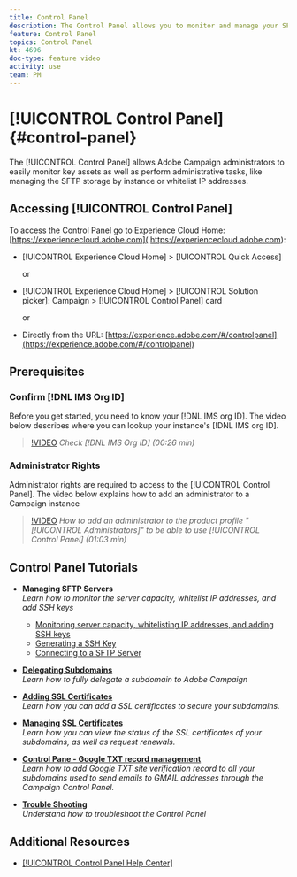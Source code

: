 ```yaml
---
title: Control Panel
description: The Control Panel allows you to monitor and manage your SFTP storage by instance and whitelist IP addresses.
feature: Control Panel
topics: Control Panel
kt: 4696
doc-type: feature video
activity: use
team: PM
---
```


# [!UICONTROL Control Panel] {#control-panel}

The [!UICONTROL Control Panel] allows Adobe Campaign administrators to easily monitor key assets as well as perform administrative tasks, like managing the SFTP storage by instance or whitelist IP addresses.

## Accessing [!UICONTROL Control Panel]

To access the Control Panel go to Experience Cloud Home: [https://experiencecloud.adobe.com]( https://experiencecloud.adobe.com):

* [!UICONTROL Experience Cloud Home] > [!UICONTROL Quick Access]
  
  or
* [!UICONTROL Experience Cloud Home]  > [!UICONTROL Solution picker]: Campaign > [!UICONTROL Control Panel] card
  
  or

* Directly from the URL: [https://experience.adobe.com/#/controlpanel](https://experience.adobe.com/#/controlpanel)

## Prerequisites

### Confirm [!DNL IMS Org ID]

Before you get started, you need to know your [!DNL IMS org ID]. The video below describes where you can lookup your instance's [!DNL IMS org ID].

>[!VIDEO](https://video.tv.adobe.com/v/27183?quality=12)
*Check [!DNL IMS Org ID] (00:26 min)*

### Administrator Rights

Administrator rights are required to access to the [!UICONTROL Control Panel].
The video below explains how to add an administrator to a Campaign instance

>[!VIDEO](https://video.tv.adobe.com/v/27147?quality=12)
*How to add an administrator to the product profile "[!UICONTROL Administrators]" to be able to use [!UICONTROL Control Panel] (01:03 min)*

## Control Panel Tutorials

* **Managing SFTP Servers**
  <br>
    *Learn how to monitor the server capacity, whitelist IP addresses, and add SSH keys*

  * [Monitoring server capacity, whitelisting IP addresses, and adding SSH keys](/help/acs/administrating/control-panel/monitoring-server-capacity-whitelisting-adding-ssh-key.md)
  * [Generating a SSH Key](/help/acs/administrating/control-panel/generate-ssh-key.md)
  * [Connecting to a SFTP Server](/help/acs/administrating/control-panel/connect-to-sftp-server.md)
* **[Delegating Subdomains](/help/acs/administrating/control-panel/subdomain-delegation.md)**
    <br>
    *Learn how to fully delegate a subdomain to Adobe Campaign* 
* **[Adding SSL Certificates](/help/acs/administrating/control-panel/adding-ssl-certificates.md)**
    <br>
    *Learn how you can add a SSL certificates to secure your subdomains.*
* **[Managing SSL Certificates](/help/acs/administrating/control-panel/managing-ssl-certificates.md)**
    <br>
     *Learn how you can view the status of the SSL certificates of your subdomains, as well as request renewals.*
* **[Control Pane - Google TXT record management](/help/acs/administrating/control-panel/google-txt-record-management.md)**
    <br>
    *Learn how to add Google TXT site verification record to all your subdomains used to send emails to GMAIL addresses through the Campaign Control Panel.*

* **[Trouble Shooting](/help/acs/administrating/control-panel/trouble-shooting.md)**
    <br>
    *Understand how to troubleshoot the Control Panel*

## Additional Resources

* [[!UICONTROL Control Panel Help Center]](https://docs.adobe.com/content/help/en/control-panel/using/control-panel-home.html)
  